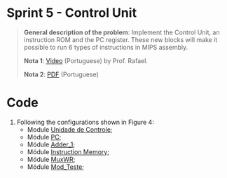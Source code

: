 # Sprint 5 - Control Unit

> **General description of the problem**: Implement the Control Unit, an instruction ROM and the PC register. These new blocks will make it possible to run 6 types of instructions in MIPS assembly.
> 
> **Nota 1**: [Video](https://www.youtube.com/watch?v=uuh8hP0sY2c) (Portuguese) by Prof. Rafael.
> 
> **Nota 2**: [PDF](https://github.com/NibiruFT/CPU-MIPS/blob/main/Sprint%205/images/Sprint5%20-%20Unidade%20de%20controle%20-%20CPU%20MIPS.pdf) (Portuguese)

# Code

1. Following the configurations shown in Figure 4:
	- Module [Unidade de Controle](https://github.com/NibiruFT/CPU-MIPS/blob/main/Sprint%205/respostas/Uni_Controle.v);
	- Módule [PC](https://github.com/NibiruFT/CPU-MIPS/blob/main/Sprint%205/respostas/Regist_PC.v);
	- Módule [Adder_1](https://github.com/NibiruFT/CPU-MIPS/blob/main/Sprint%205/respostas/Adder_1.v);
	- Módule [Instruction Memory](https://github.com/NibiruFT/CPU-MIPS/blob/main/Sprint%205/respostas/Instr_Mem.v);
	- Módule [MuxWR](https://github.com/NibiruFT/CPU-MIPS/blob/main/Sprint%205/respostas/MuxWR.v);
	- Módule [Mod_Teste](https://github.com/NibiruFT/CPU-MIPS/blob/main/Sprint%205/respostas/Mod_Teste.v);
